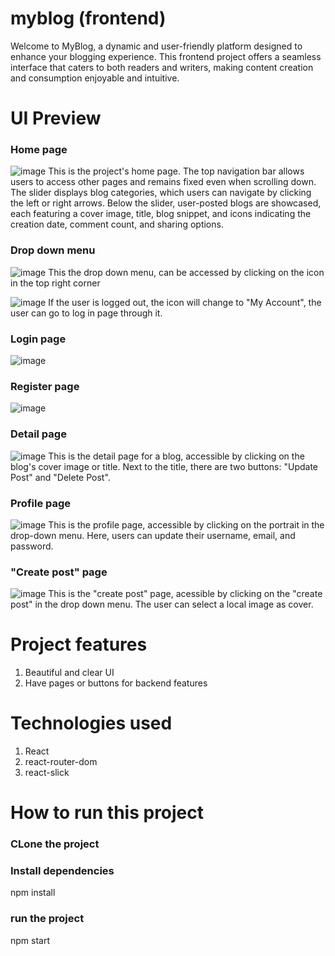# myblog (frontend)
Welcome to MyBlog, a dynamic and user-friendly platform designed to enhance your blogging experience. This frontend project offers a seamless interface that caters to both readers and writers, making content creation and consumption enjoyable and intuitive.

# UI Preview
### Home page
![image](https://github.com/Daniel-codeApe/Blog/assets/172876551/dc03dae1-6ba0-4889-beba-0bdd48c5c94f)
This is the project's home page. The top navigation bar allows users to access other pages and remains fixed even when scrolling down.
The slider displays blog categories, which users can navigate by clicking the left or right arrows.
Below the slider, user-posted blogs are showcased, each featuring a cover image, title, blog snippet, and icons indicating the creation date, comment count, and sharing options.

### Drop down menu
![image](https://github.com/Daniel-codeApe/Blog/assets/172876551/daa83580-f8cf-4d43-9c65-018a773db0eb)
This the drop down menu, can be accessed by clicking on the icon in the top right corner

![image](https://github.com/Daniel-codeApe/Blog/assets/172876551/1afc14b4-d67b-449e-b990-d90a688a6f21)
If the user is logged out, the icon will change to "My Account", the user can go to log in page through it.

### Login page
![image](https://github.com/Daniel-codeApe/Blog/assets/172876551/eae4d691-cc34-48e3-a77f-af5d7adb4fa8)

### Register page
![image](https://github.com/Daniel-codeApe/Blog/assets/172876551/90627f2d-e45e-4da2-9169-26d5dd66e73b)

### Detail page
![image](https://github.com/Daniel-codeApe/Blog/assets/172876551/9758daf5-956f-4297-8ea0-f03de0b6bbdf)
This is the detail page for a blog, accessible by clicking on the blog's cover image or title.
Next to the title, there are two buttons: "Update Post" and "Delete Post".

### Profile page
![image](https://github.com/Daniel-codeApe/Blog/assets/172876551/89964922-ebbe-4dfc-b652-6bfef0692ea9)
This is the profile page, accessible by clicking on the portrait in the drop-down menu.
Here, users can update their username, email, and password.

### "Create post" page
![image](https://github.com/Daniel-codeApe/Blog/assets/172876551/ffec8b12-0ba1-4c8e-a97f-5960ad0bcd79)
This is the "create post" page, acessible by clicking on the "create post" in the drop down menu.
The user can select a local image as cover.

# Project features
1. Beautiful and clear UI
2. Have pages or buttons for backend features

# Technologies used
1. React
2. react-router-dom
3. react-slick

# How to run this project
### CLone the project

### Install dependencies
npm install

### run the project
npm start
